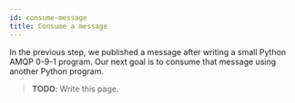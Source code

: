 ```yaml
---
id: consume-message
title: Consume a message
---
```


In the previous step, we published a message after writing a small
Python AMQP 0-9-1 program. Our next goal is to consume that message
using another Python program.

> **TODO**: Write this page.
